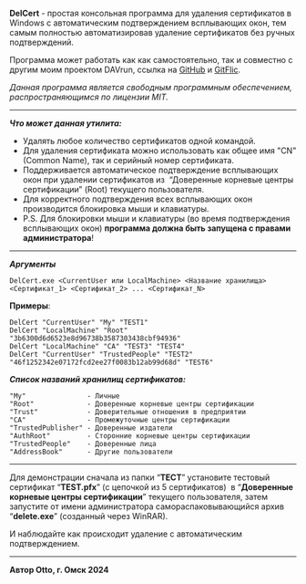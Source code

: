 **DelCert** \- простая консольная программа для удаления сертификатов в Windows с автоматическим подтверждением всплывающих окон, тем самым полностью автоматизировав удаление сертификатов без ручных подтверждений.

Программа может работать как как самостоятельно, так и совместно с другим моим проектом DAVrun, ссылка на [GitHub](https://github.com/Otto17/DAVrun) и [GitFlic](https://gitflic.ru/project/otto/davrun).

_Данная программа является свободным программным обеспечением, распространяющимся по лицензии MIT._

---

_**Что может данная утилита:**_

*   Удалять любое количество сертификатов одной командой.
*   Для удаления сертификата можно использовать как общее имя "CN" (Common Name), так и серийный номер сертификата.
*   Поддерживается автоматическое подтверждение всплывающих окон при удалении сертификатов из  “Доверенные корневые центры сертификации” (Root) текущего пользователя.
*   Для корректного подтверждения всех всплывающих окон производится блокировка мыши и клавиатуры.
*   P.S. Для блокировки мыши и клавиатуры (во время подтверждения всплывающих окон) **программа должна быть запущена с правами администратора**!

---

_**Аргументы**_

```plaintext
DelCert.exe <CurrentUser или LocalMachine> <Название хранилища> <Сертификат_1> <Сертификат_2> ... <Сертификат_N>
```

**Примеры**:

```plaintext
DelCert "CurrentUser" "My" "TEST1"
DelCert "LocalMachine" "Root" "3b6300d6d6523e8d96738b3587303438cbf94936"
DelCert "LocalMachine" "CA" "TEST3" "TEST4"
DelCert "CurrentUser" "TrustedPeople" "TEST2" "46f1252342e07172fcd2ee27f0083b12ab99d68d" "TEST6"
```

_**Список названий хранилищ сертификатов:**_

```plaintext
"My"               - Личные
"Root"             - Доверенные корневые центры сертификации
"Trust"            - Доверительные отношения в предприятии
"CA"               - Промежуточные центры сертификации
"TrustedPublisher" - Доверенные издатели
"AuthRoot"         - Сторонние корневые центры сертификации
"TrustedPeople"    - Доверенные лица
"AddressBook"      - Другие пользователи
```

---

Для демонстрации сначала из папки “**ТЕСТ**” установите тестовый сертификат “**TEST.pfx**” (с цепочкой из 5 сертификатов)  в “**Доверенные корневые центры сертификации**” текущего пользователя, затем запустите от имени администратора самораспаковывающийся архив “**delete.exe**” (созданный через WinRAR).

И наблюдайте как происходит удаление с автоматическим подтверждением.

---

**Автор Otto, г. Омск 2024**
